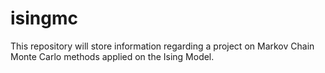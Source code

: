 # isingmc

This repository will store information regarding a project on Markov Chain Monte Carlo methods applied on the Ising Model.
